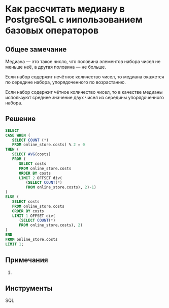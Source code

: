# Как рассчитать медиану в PostgreSQL с иипользованием базовых операторов

## Общее замечание
Медиана — это такое число, что половина элементов набора чисел не меньше неё, а другая половина — не больше.

Если набор содержит нечётное количество чисел, то медиана окажется по середине набора, упорядоченного по возрастанию.

Если набор содержит чётное количество чисел, то в качестве медианы используют среднее значение двух чисел из середины упорядоченного набора.

  
## Решение
``` sql
SELECT
CASE WHEN (
   SELECT COUNT (*)
   FROM online_store.costs) % 2 = 0
THEN ( 
   SELECT AVG(costs)
   FROM (
      SELECT costs
      FROM online_store.costs
      ORDER BY costs
      LIMIT 2 OFFSET div(
         (SELECT COUNT(*)
         FROM online_store.costs), 2)-1)
)
ELSE (
   SELECT costs
   FROM online_store.costs
   ORDER BY costs
   LIMIT 1 OFFSET div(
      (SELECT COUNT(*)
      FROM online_store.costs), 2)
)
END
FROM online_store.costs
LIMIT 1;
```

  
## Примечания
1. 

## Инструменты
SQL

  
